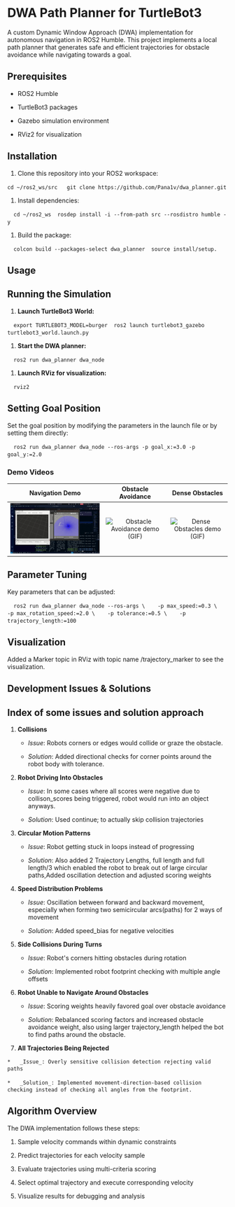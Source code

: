 DWA Path Planner for TurtleBot3
===============================

A custom Dynamic Window Approach (DWA) implementation for autonomous navigation in ROS2 Humble. This project implements a local path planner that generates safe and efficient trajectories for obstacle avoidance while navigating towards a goal.
  

Prerequisites
-------------

*   ROS2 Humble
    
*   TurtleBot3 packages
    
*   Gazebo simulation environment
    
*   RViz2 for visualization
    

Installation
------------

1.  Clone this repository into your ROS2 workspace:
    

 `cd ~/ros2_ws/src  
 git clone https://github.com/Pana1v/dwa_planner.git` 

1.  Install dependencies:
    

 `   cd ~/ros2_ws  rosdep install -i --from-path src --rosdistro humble -y   `

1.  Build the package:
    

 `   colcon build --packages-select dwa_planner  source install/setup.   `

Usage
-----

Running the Simulation
----------------------

1.  **Launch TurtleBot3 World:**
    

 `   export TURTLEBOT3_MODEL=burger  ros2 launch turtlebot3_gazebo turtlebot3_world.launch.py   `

1.  **Start the DWA planner:**
    

 `   ros2 run dwa_planner dwa_node   `

1.  **Launch RViz for visualization:**
    

 `   rviz2   `

Setting Goal Position
---------------------

Set the goal position by modifying the parameters in the launch file or by setting them directly:

 `   ros2 run dwa_planner dwa_node --ros-args -p goal_x:=3.0 -p goal_y:=2.0   `

### Demo Videos
| Navigation Demo | Obstacle Avoidance | Dense Obstacles |
|:--------------:|:------------------:|:--------------:|
| ![Navigation demo (GIF)](demo_videos/nav.gif) | ![Obstacle Avoidance demo (GIF)](demo_videos/obstacles.gif) | ![Dense Obstacles demo (GIF)](demo_videos/dense.gif) |

Parameter Tuning
----------------

Key parameters that can be adjusted:

 `   ros2 run dwa_planner dwa_node --ros-args \    -p max_speed:=0.3 \    -p max_rotation_speed:=2.0 \    -p tolerance:=0.5 \    -p trajectory_length:=100   `

Visualization
-------------

Added a Marker topic in RViz with topic name /trajectory\_marker to see the visualization.

Development Issues & Solutions
------------------------------

Index of some issues and solution approach
-----------------------------

1.  **Collisions**
    
    *   _Issue_: Robots corners or edges would collide or graze the obstacle.
        
    *   _Solution_: Added directional checks for corner points around the robot body with tolerance.
        
2.  **Robot Driving Into Obstacles**
    
    *   _Issue_: In some cases where all scores were negative due to collison_scores being triggered, robot would run into an object anyways.
        
    *   _Solution_: Used continue; to actually skip collision trajectories
        
3.  **Circular Motion Patterns**
    
    *   _Issue_: Robot getting stuck in loops instead of progressing
        
    *   _Solution_: Also added 2 Trajectory Lengths, full length and full length/3 which enabled the robot to break out of large circular paths,Added oscillation detection and adjusted scoring weights
        
4.  **Speed Distribution Problems**
    
    *   _Issue_: Oscillation between forward and backward movement, especially when forming two semicircular arcs(paths) for 2 ways of movement
        
    *   _Solution_: Added speed_bias for negative velocities
        
6.  **Side Collisions During Turns**
    
    *   _Issue_: Robot's corners hitting obstacles during rotation
        
    *   _Solution_: Implemented robot footprint checking with multiple angle offsets
        
9.  **Robot Unable to Navigate Around Obstacles**
    
    *   _Issue_: Scoring weights heavily favored goal over obstacle avoidance
        
    *   _Solution_: Rebalanced scoring factors and increased obstacle avoidance weight, also using larger trajectory_length helped the bot to find paths around the obstacle.
        
10.  **All Trajectories Being Rejected**
    
    *   _Issue_: Overly sensitive collision detection rejecting valid paths
        
    *   _Solution_: Implemented movement-direction-based collision checking instead of checking all angles from the footprint.
        

Algorithm Overview
------------------

The DWA implementation follows these steps:

1.  Sample velocity commands within dynamic constraints
    
2.  Predict trajectories for each velocity sample
    
3.  Evaluate trajectories using multi-criteria scoring
    
4.  Select optimal trajectory and execute corresponding velocity
    
5.  Visualize results for debugging and analysis